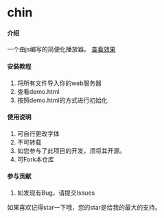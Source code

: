 # chin

#### 介绍
一个由js编写的简便化播放器。
[查看效果](http://blog.zyczy.com.cn/demo)

#### 安装教程

1.  将所有文件导入你的web服务器
2.  查看demo.html
3.  按照demo.html的方式进行初始化

#### 使用说明

1.  可自行更改字体
2.  不可转载
3.  如您参与了此项目的开发，须将其开源。
4.  可Fork本仓库

#### 参与贡献

1.  如发现有Bug，请提交Issues

如果喜欢记得star一下哦，您的star是给我的最大的支持。

